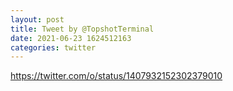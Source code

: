 ```yaml
--- 
layout: post 
title: Tweet by @TopshotTerminal 
date: 2021-06-23 1624512163 
categories: twitter 
--- 
```

https://twitter.com/o/status/1407932152302379010